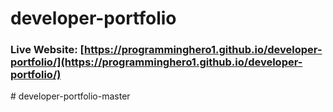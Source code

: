 # developer-portfolio
### Live Website: [https://programminghero1.github.io/developer-portfolio/](https://programminghero1.github.io/developer-portfolio/)
#   d e v e l o p e r - p o r t f o l i o - m a s t e r  
 